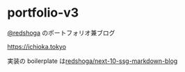 # portfolio-v3

[@redshoga](https://twitter.com) のポートフォリオ兼ブログ

https://ichioka.tokyo

実装の boilerplate は[redshoga/next-10-ssg-markdown-blog](https://github.com/redshoga/next-10-ssg-markdown-blog)
